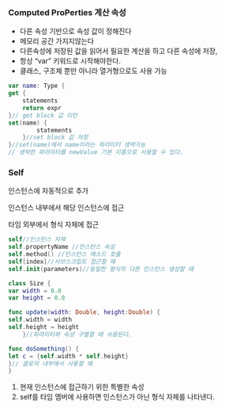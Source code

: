 ### Computed ProPerties 계산 속성

- 다른 속성 기반으로 속성 값이 정해진다
- 메모리 공간 가지지않는다
- 다른속성에 저장된 값을 읽어서 필요한 계산을 하고 다른 속성에 저장,
- 항상 “var” 키워드로 시작해야한다.
- 클래스, 구조체 뿐만 아니라 열거형으로도 사용 가능

```swift
var name: Type {
get {
    statements 
    return expr
}// get block 값 리턴
set(name) {
        statements
    }//set block 값 저장
}//set(name)에서 name이라는 파라미터 생략가능
// 생략한 파라미터를 newValue 기본 이름으로 사용할 수 있다.
```
### Self

인스턴스에 자동적으로 추가

인스턴스 내부에서 해당 인스턴스에 접근

타임 외부에서 형식 자체에 접근

```swift
self//인스턴스 자체
self.propertyName //인스턴스 속성
self.method() //인스턴스 메소드 호출
self[index]//서브스크립트 접근할 때 
self.init(parameters)//동일한 형식의 다른 인스턴스 생성할 때
```

```swift
class Size {
var width = 0.0
var height = 0.0

func update(width: Double, height:Double) {
self.width = width
self.height = height
    }//파라미터와 속성 구별할 때 사용된다.

func doSomething() {
let c = {self.width * self.height}
}// 클로저 내부에서 사용할 때
}
```

1. 현재 인스턴스에 접근하기 위한 특별한 속성
2. self를 타임 멤버에 사용하면 인스턴스가 아닌 형식 자체를 나타낸다.
